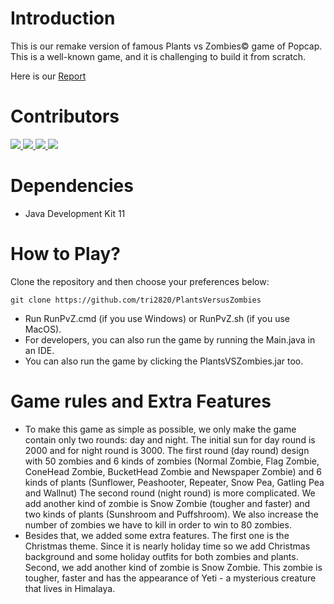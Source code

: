 # Introduction
This is our remake version of famous Plants vs Zombies© game of Popcap. This is a well-known game, and it is challenging to build it from scratch.

Here is our [Report](http://bit.ly/2SJR6cQ)

# Contributors
<a href="https://github.com/nmtrang/PvZ/graphs/contributors">
  <img src="https://contrib.rocks/image?repo=nmtrang/PvZ" />
</a>
<a href="https://github.com/nmtrang/PvZ/graphs/contributors">
  <img src="https://contrib.rocks/image?repo=MrCat-2510/PvZ" />
</a>
<a href="https://github.com/nmtrang/PvZ/graphs/contributors">
  <img src="https://contrib.rocks/image?repo=phuctran2912/PvZ" />
</a>
<a href="https://github.com/nmtrang/PvZ/graphs/contributors">
  <img src="https://contrib.rocks/image?repo=TraLe-ITDSIU19058/PvZ" />
</a>

# Dependencies
- Java Development Kit 11

# How to Play?
Clone the repository and then choose your preferences below:
```
git clone https://github.com/tri2820/PlantsVersusZombies
```
- Run RunPvZ.cmd (if you use Windows) or RunPvZ.sh (if you use MacOS).
- For developers, you can also run the game by running the Main.java in an IDE.
- You can also run the game by clicking the PlantsVSZombies.jar too.

# Game rules and Extra Features
- To make this game as simple as possible, we only make the game contain only two rounds: day and night. The initial sun for day round is 2000 and for night round is 3000.
The first round (day round) design with 50 zombies and 6 kinds of zombies (Normal Zombie, Flag Zombie, ConeHead Zombie, BucketHead Zombie and Newspaper Zombie) and 6 kinds of plants (Sunflower, Peashooter, Repeater, Snow Pea, Gatling Pea and Wallnut)
The second round (night round) is more complicated. We add another kind of zombie is Snow Zombie (tougher and faster) and two kinds of plants (Sunshroom and Puffshroom). We also increase the number of zombies we have to kill in order to win to 80 zombies.
- Besides that, we added some extra features. The first one is the Christmas theme. Since it is nearly holiday time so we add Christmas background and some holiday outfits for both zombies and plants. Second, we add another kind of zombie is Snow Zombie. This zombie is tougher, faster and has the appearance of Yeti - a mysterious creature that lives in Himalaya.
